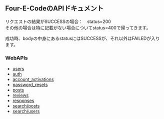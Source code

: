 ## Four-E-CodeのAPIドキュメント

リクエストの結果がSUCCESSの場合：　status=200  
その他の場合は特に記載がない場合についてstatus=400で帰ってきます。

成功時、bodyの中身にあるstatusにはSUCCESSが、それ以外はFAILEDが入ります。

### WebAPIs
- [users](./users/index.md)
- [auth](./auth/index.md)
- [account_activations](./account_activations/index.md)
- [password_resets](./password_resets/index.md)
- [posts](./posts/index.md)
- [reviews](./reviews/index.md)
- [responses](./responses/index.md)
- [search/posts](./search/posts/index.md)
- [search/users](./search/users/index.md)

